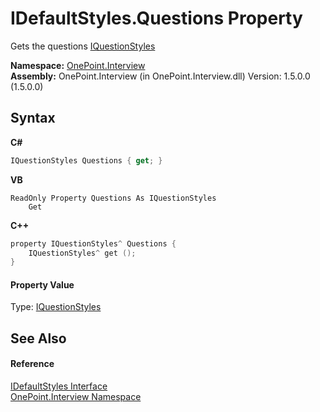 # IDefaultStyles.Questions Property 
 

Gets the questions <a href="T_OnePoint_Interview_IQuestionStyles">IQuestionStyles</a>

**Namespace:**&nbsp;<a href="N_OnePoint_Interview">OnePoint.Interview</a><br />**Assembly:**&nbsp;OnePoint.Interview (in OnePoint.Interview.dll) Version: 1.5.0.0 (1.5.0.0)

## Syntax

**C#**<br />
``` C#
IQuestionStyles Questions { get; }
```

**VB**<br />
``` VB
ReadOnly Property Questions As IQuestionStyles
	Get
```

**C++**<br />
``` C++
property IQuestionStyles^ Questions {
	IQuestionStyles^ get ();
}
```


#### Property Value
Type: <a href="T_OnePoint_Interview_IQuestionStyles">IQuestionStyles</a>

## See Also


#### Reference
<a href="T_OnePoint_Interview_IDefaultStyles">IDefaultStyles Interface</a><br /><a href="N_OnePoint_Interview">OnePoint.Interview Namespace</a><br />